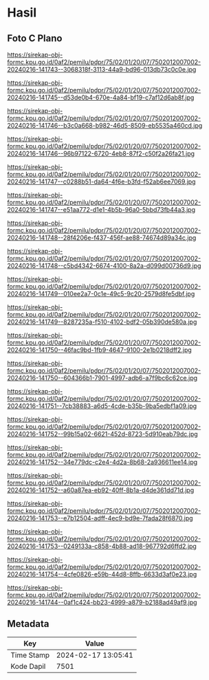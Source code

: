 # Hasil

## Foto C Plano

https://sirekap-obj-formc.kpu.go.id/0af2/pemilu/pdpr/75/02/01/20/07/7502012007002-20240216-141743--3068318f-3113-44a9-bd96-013db73c0c0e.jpg

https://sirekap-obj-formc.kpu.go.id/0af2/pemilu/pdpr/75/02/01/20/07/7502012007002-20240216-141745--d53de0b4-670e-4a84-bf19-c7af12d6ab8f.jpg

https://sirekap-obj-formc.kpu.go.id/0af2/pemilu/pdpr/75/02/01/20/07/7502012007002-20240216-141746--b3c0a668-b982-46d5-8509-eb5535a460cd.jpg

https://sirekap-obj-formc.kpu.go.id/0af2/pemilu/pdpr/75/02/01/20/07/7502012007002-20240216-141746--96b97122-6720-4eb8-87f2-c50f2a26fa21.jpg

https://sirekap-obj-formc.kpu.go.id/0af2/pemilu/pdpr/75/02/01/20/07/7502012007002-20240216-141747--c0288b51-da64-4f6e-b3fd-f52ab6ee7069.jpg

https://sirekap-obj-formc.kpu.go.id/0af2/pemilu/pdpr/75/02/01/20/07/7502012007002-20240216-141747--e51aa772-d1e1-4b5b-96a0-5bbd73fb44a3.jpg

https://sirekap-obj-formc.kpu.go.id/0af2/pemilu/pdpr/75/02/01/20/07/7502012007002-20240216-141748--28f4206e-f437-456f-ae88-74674d89a34c.jpg

https://sirekap-obj-formc.kpu.go.id/0af2/pemilu/pdpr/75/02/01/20/07/7502012007002-20240216-141748--c5bd4342-6674-4100-8a2a-d099d00736d9.jpg

https://sirekap-obj-formc.kpu.go.id/0af2/pemilu/pdpr/75/02/01/20/07/7502012007002-20240216-141749--010ee2a7-0c1e-49c5-9c20-2579d8fe5dbf.jpg

https://sirekap-obj-formc.kpu.go.id/0af2/pemilu/pdpr/75/02/01/20/07/7502012007002-20240216-141749--8287235a-f510-4102-bdf2-05b390de580a.jpg

https://sirekap-obj-formc.kpu.go.id/0af2/pemilu/pdpr/75/02/01/20/07/7502012007002-20240216-141750--46fac9bd-1fb9-4647-9100-2e1b0218dff2.jpg

https://sirekap-obj-formc.kpu.go.id/0af2/pemilu/pdpr/75/02/01/20/07/7502012007002-20240216-141750--604366b1-7901-4997-adb6-a7f9bc6c62ce.jpg

https://sirekap-obj-formc.kpu.go.id/0af2/pemilu/pdpr/75/02/01/20/07/7502012007002-20240216-141751--7cb38883-a6d5-4cde-b35b-9ba5edbf1a09.jpg

https://sirekap-obj-formc.kpu.go.id/0af2/pemilu/pdpr/75/02/01/20/07/7502012007002-20240216-141752--99b15a02-6621-452d-8723-5d910eab79dc.jpg

https://sirekap-obj-formc.kpu.go.id/0af2/pemilu/pdpr/75/02/01/20/07/7502012007002-20240216-141752--34e779dc-c2e4-4d2a-8b68-2a936611ee14.jpg

https://sirekap-obj-formc.kpu.go.id/0af2/pemilu/pdpr/75/02/01/20/07/7502012007002-20240216-141752--a60a87ea-eb92-40ff-8b1a-d4de361dd71d.jpg

https://sirekap-obj-formc.kpu.go.id/0af2/pemilu/pdpr/75/02/01/20/07/7502012007002-20240216-141753--e7b12504-adff-4ec9-bd9e-7fada28f6870.jpg

https://sirekap-obj-formc.kpu.go.id/0af2/pemilu/pdpr/75/02/01/20/07/7502012007002-20240216-141753--0249133a-c858-4b88-ad18-967792d6ffd2.jpg

https://sirekap-obj-formc.kpu.go.id/0af2/pemilu/pdpr/75/02/01/20/07/7502012007002-20240216-141754--4cfe0826-e59b-44d8-8ffb-6633d3af0e23.jpg

https://sirekap-obj-formc.kpu.go.id/0af2/pemilu/pdpr/75/02/01/20/07/7502012007002-20240216-141744--0af1c424-bb23-4999-a879-b2188ad49af9.jpg


## Metadata

| Key        | Value               |
| ---------- | ------------------- |
| Time Stamp | 2024-02-17 13:05:41 |
| Kode Dapil | 7501                |



